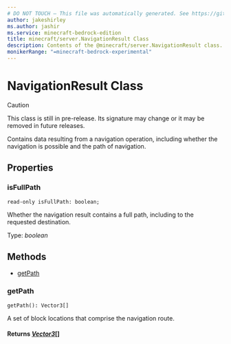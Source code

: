 ```yaml
---
# DO NOT TOUCH — This file was automatically generated. See https://github.com/mojang/minecraftapidocsgenerator to modify descriptions, examples, etc.
author: jakeshirley
ms.author: jashir
ms.service: minecraft-bedrock-edition
title: minecraft/server.NavigationResult Class
description: Contents of the @minecraft/server.NavigationResult class.
monikerRange: "=minecraft-bedrock-experimental"
---
```

# NavigationResult Class

> [!CAUTION]
> This class is still in pre-release.  Its signature may change or it may be removed in future releases.

Contains data resulting from a navigation operation, including whether the navigation is possible and the path of navigation.

## Properties

### **isFullPath**
`read-only isFullPath: boolean;`

Whether the navigation result contains a full path, including to the requested destination.

Type: *boolean*

## Methods
- [getPath](#getpath)

### **getPath**
`
getPath(): Vector3[]
`

A set of block locations that comprise the navigation route.

#### **Returns** [*Vector3*](Vector3.md)[]
